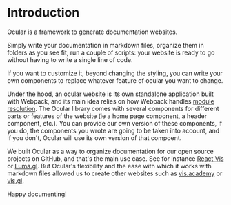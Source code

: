 # Introduction

Ocular is a framework to generate documentation websites. 

Simply write your documentation in markdown files, organize them in folders as you see fit, run a couple of scripts: your website is ready to go without having to write a single line of code.

If you want to customize it, beyond changing the styling, you can write your own components to replace whatever feature of ocular you want to change. 

Under the hood, an ocular website is its own standalone application built with Webpack, and its main idea relies on how Webpack handles [module resolution](https://webpack.js.org/concepts/module-resolution/). The Ocular library comes with several components for different parts or features of the website (ie a home page component, a header component, etc.). You can provide our own version of these components, if you do, the components you wrote are going to be taken into account, and if you don't, Ocular will use its own version of that compoent. 

We built Ocular as a way to organize documentation for our open source projects on GitHub, and that's the main use case. See for instance [React Vis](https://uber.github.io/react-vis/documentation/welcome-to-react-vis) or [Luma.gl](https://luma.gl). But Ocular's flexibility and the ease with which it works with markdown files allowed us to create other websites such as [vis.academy](http://vis.academy) or [vis.gl](http://vis.gl). 

Happy documenting!
